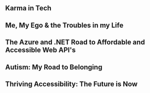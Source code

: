 ## Karma in Tech ##

## Me, My Ego & the Troubles in my Life ##



## The Azure and .NET Road to Affordable and Accessible Web API's ##

## Autism: My Road to Belonging ##

## Thriving Accessibility: The Future is Now ##

